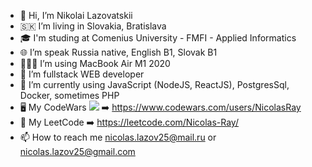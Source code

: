 - 👋 Hi, I’m Nikolai Lazovatskii 
- 🇸🇰 I’m living in Slovakia, Bratislava
- 🎓 I'm studing at Comenius University - FMFI - Applied Informatics
- 🌐 I’m speak Russia native, English B1, Slovak B1
- 👨🏻‍💻 I’m using MacBook Air M1 2020
- 👀 I’m fullstack WEB developer
- 🌱 I’m currently using JavaScript (NodeJS, ReactJS), PostgresSql, Docker, sometimes PHP
- 🖥️ My CodeWars <img src="https://www.codewars.com/users/NicolasRay/badges/small"/> ➡️ https://www.codewars.com/users/NicolasRay
- 🧩 My LeetCode ➡️ https://leetcode.com/Nicolas-Ray/
- 📫 How to reach me nicolas.lazov25@mail.ru or nicolas.lazov25@gmail.com

<!---
Nicolas-Ray/Nicolas-Ray is a ✨ special ✨ repository because its `README.md` (this file) appears on your GitHub profile.
You can click the Preview link to take a look at your changes.
--->

